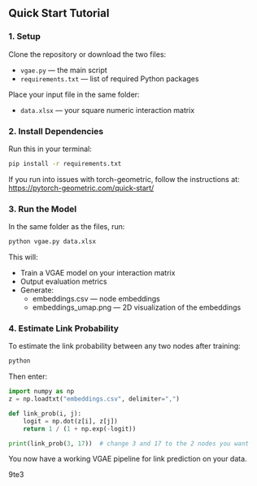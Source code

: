 ## Quick Start Tutorial

### 1. Setup

Clone the repository or download the two files:

- `vgae.py` — the main script
- `requirements.txt` — list of required Python packages

Place your input file in the same folder:

- `data.xlsx` — your square numeric interaction matrix

### 2. Install Dependencies

Run this in your terminal:

```bash
pip install -r requirements.txt
```
If you run into issues with torch-geometric, follow the instructions at:
https://pytorch-geometric.com/quick-start/

### 3. Run the Model

In the same folder as the files, run:

```bash
python vgae.py data.xlsx
```

This will:
- Train a VGAE model on your interaction matrix
- Output evaluation metrics
- Generate:
  - embeddings.csv — node embeddings
  - embeddings_umap.png — 2D visualization of the embeddings

### 4. Estimate Link Probability

To estimate the link probability between any two nodes after training:
```bash
python
```
Then enter:
```python
import numpy as np
z = np.loadtxt("embeddings.csv", delimiter=",")

def link_prob(i, j):
    logit = np.dot(z[i], z[j])
    return 1 / (1 + np.exp(-logit))

print(link_prob(3, 17))  # change 3 and 17 to the 2 nodes you want
```
 You now have a working VGAE pipeline for link prediction on your data.

 9te3
